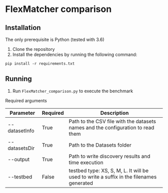 # FlexMatcher comparison

## Installation

The only prerequisite is Python (tested with 3.6)

1. Clone the repository
2. Install the dependencies by running the following command:
```
pip install -r requirements.txt
```


## Running 

1. Run `FlexMatcher_comparison.py` to execute the benchmark

Required arguments 

| Parameter     | Required | Description                                                                             |
|---------------|----------|-----------------------------------------------------------------------------------------|
| --datasetInfo | True     | Path to the CSV file with the datasets names and the configuration to read them         |
| --datasetsDir | True     | Path to the Datasets folder                                                             |
| --output      | True     | Path to write discovery results and time execution                                      |
| --testbed     | False    | testbed type: XS, S, M, L. It will be used to write a suffix in the filenames generated |